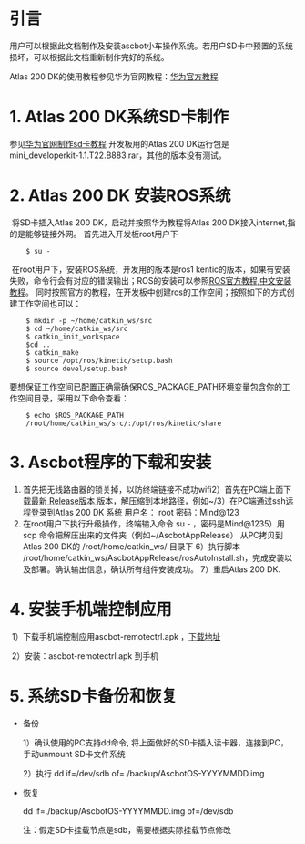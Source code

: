# 引言

用户可以根据此文档制作及安装ascbot小车操作系统。若用户SD卡中预置的系统损坏，可以根据此文档重新制作完好的系统。

Atlas 200 DK的使用教程参见华为官网教程：[华为官方教程](https://ascend.huawei.com/doc/Atlas200DK/1.3.0.0/zh/overview)



# 1. Atlas 200 DK系统SD卡制作
         
参见[华为官网制作sd卡教程](https://ascend.huawei.com/doc/atlas200dk/1.3.0.0/zh/zh-cn_topic_0195268775.html) 
开发板用的Atlas 200 DK运行包是mini_developerkit-1.1.T22.B883.rar，其他的版本没有测试。


# 2. Atlas 200 DK 安装ROS系统

​       将SD卡插入Atlas 200 DK，启动并按照华为教程将Atlas 200 DK接入internet,指的是能够链接外网。
       首先进入开发板root用户下
       
        $ su -
​       在root用户下，安装ROS系统，开发用的版本是ros1 kentic的版本，如果有安装失败，命令行会有对应的错误输出；ROS的安装可以参照[ROS官方教程](http://wiki.ros.org/kinetic/Installation/Ubuntu),[中文安装教程](https://www.ncnynl.com/archives/201801/2273.html)。
       同时按照官方的教程，在开发板中创建ros的工作空间；按照如下的方式创建工作空间也可以：
       
        $ mkdir -p ~/home/catkin_ws/src
        $ cd ~/home/catkin_ws/src
        $ catkin_init_workspace
        $cd ..
        $ catkin_make
        $ source /opt/ros/kinetic/setup.bash
        $ source devel/setup.bash
        
要想保证工作空间已配置正确需确保ROS_PACKAGE_PATH环境变量包含你的工作空间目录，采用以下命令查看：

        $ echo $ROS_PACKAGE_PATH
        /root/home/catkin_ws/src/:/opt/ros/kinetic/share

        
       



# 3. Ascbot程序的下载和安装
1) 首先把无线路由器的锁关掉，以防终端链接不成功wifi
​2）首先在PC端上面下载最新[ Release版本 ](https://thundercomm.s3.ap-northeast-1.amazonaws.com/public/Ascbot/AscbotAppRelease.zip) 版本，解压缩到本地路径，例如~/
​3）在PC端通过ssh远程登录到Atlas 200 DK 系统   用户名： root    密码：Mind@123
 4)  在root用户下执行升级操作，终端输入命令 su - ，密码是Mind@123
​5）用scp 命令把解压出来的文件夹（例如~/AscbotAppRelease） 从PC拷贝到Atlas 200 DK的  /root/home/catkin_ws/ 目录下
​6）执行脚本  /root/home/catkin_ws/AscbotAppRelease/rosAutoInstall.sh，完成安装以及部署。
​          确认输出信息，确认所有组件安装成功。
​7）重启Atlas 200 DK.



# 4. 安装手机端控制应用
​        1）下载手机端控制应用ascbot-remotectrl.apk ，[下载地址](https://thundercomm.s3.ap-northeast-1.amazonaws.com/public/Ascbot/ascbot-remotectrlv1.0.apk)

​        2）安装：ascbot-remotectrl.apk 到手机



# 5. 系统SD卡备份和恢复

- 备份

  1）确认使用的PC支持dd命令, 将上面做好的SD卡插入读卡器，连接到PC，手动unmount SD卡文件系统

  2）执行 dd if=/dev/sdb  of=./backup/AscbotOS-YYYYMMDD.img

- 恢复

  dd if=./backup/AscbotOS-YYYYMMDD.img of=/dev/sdb

  注：假定SD卡挂载节点是sdb，需要根据实际挂载节点修改

  

